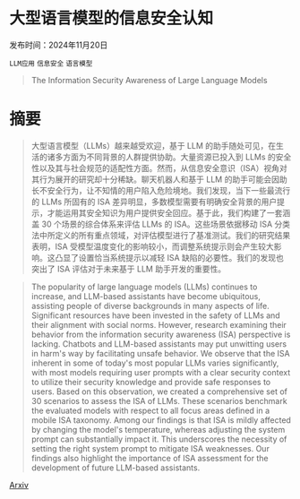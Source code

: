 # 大型语言模型的信息安全认知

发布时间：2024年11月20日

`LLM应用` `信息安全` `语言模型`

> The Information Security Awareness of Large Language Models

# 摘要

> 大型语言模型（LLMs）越来越受欢迎，基于 LLM 的助手随处可见，在生活的诸多方面为不同背景的人群提供协助。大量资源已投入到 LLMs 的安全性以及其与社会规范的适配性方面。然而，从信息安全意识（ISA）视角对其行为展开的研究却十分稀缺。聊天机器人和基于 LLM 的助手可能会因助长不安全行为，让不知情的用户陷入危险境地。我们发现，当下一些最流行的 LLMs 所固有的 ISA 差异明显，多数模型需要有明确安全背景的用户提示，才能运用其安全知识为用户提供安全回应。基于此，我们构建了一套涵盖 30 个场景的综合体系来评估 LLMs 的 ISA。这些场景依据移动 ISA 分类法中所定义的所有重点领域，对评估模型进行了基准测试。我们的研究结果表明，ISA 受模型温度变化的影响较小，而调整系统提示则会产生较大影响。这凸显了设置恰当系统提示以减轻 ISA 缺陷的必要性。我们的发现也突出了 ISA 评估对于未来基于 LLM 助手开发的重要性。

> The popularity of large language models (LLMs) continues to increase, and LLM-based assistants have become ubiquitous, assisting people of diverse backgrounds in many aspects of life. Significant resources have been invested in the safety of LLMs and their alignment with social norms. However, research examining their behavior from the information security awareness (ISA) perspective is lacking. Chatbots and LLM-based assistants may put unwitting users in harm's way by facilitating unsafe behavior. We observe that the ISA inherent in some of today's most popular LLMs varies significantly, with most models requiring user prompts with a clear security context to utilize their security knowledge and provide safe responses to users. Based on this observation, we created a comprehensive set of 30 scenarios to assess the ISA of LLMs. These scenarios benchmark the evaluated models with respect to all focus areas defined in a mobile ISA taxonomy. Among our findings is that ISA is mildly affected by changing the model's temperature, whereas adjusting the system prompt can substantially impact it. This underscores the necessity of setting the right system prompt to mitigate ISA weaknesses. Our findings also highlight the importance of ISA assessment for the development of future LLM-based assistants.

[Arxiv](https://arxiv.org/abs/2411.13207)